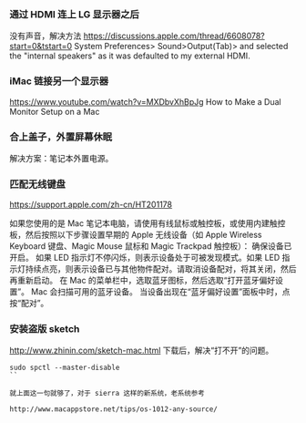 ### 通过 HDMI 连上 LG 显示器之后

没有声音，解决方法 https://discussions.apple.com/thread/6608078?start=0&tstart=0
System Preferences> Sound>Output(Tab)> and selected the "internal speakers" as it was defaulted to my external HDMI.



### iMac 链接另一个显示器
https://www.youtube.com/watch?v=MXDbvXhBpJg
How to Make a Dual Monitor Setup on a Mac

### 合上盖子，外置屏幕休眠

解决方案：笔记本外置电源。


### 匹配无线键盘

https://support.apple.com/zh-cn/HT201178


如果您使用的是 Mac 笔记本电脑，请使用有线鼠标或触控板，或使用内建触控板，然后按照以下步骤设置早期的 Apple 无线设备（如 Apple Wireless Keyboard 键盘、Magic Mouse 鼠标和 Magic Trackpad 触控板）：
确保设备已开启。
如果 LED 指示灯不停闪烁，则表示设备处于可被发现模式。如果 LED 指示灯持续点亮，则表示设备已与其他物件配对。请取消设备配对，将其关闭，然后再重新启动。
在 Mac 的菜单栏中，选取蓝牙图标，然后选取“打开蓝牙偏好设置”。
Mac 会扫描可用的蓝牙设备。
当设备出现在“蓝牙偏好设置”面板中时，点按“配对”。


### 安装盗版 sketch

http://www.zhinin.com/sketch-mac.html
下载后，解决“打不开”的问题。

```
sudo spctl --master-disable
``

就上面这一句就够了，对于 sierra 这样的新系统，老系统参考

http://www.macappstore.net/tips/os-1012-any-source/
